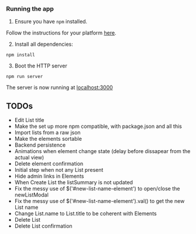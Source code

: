 ### Running the app

1. Ensure you have `npm` installed.

Follow the instructions for your platform [here](https://github.com/npm/npm).

2. Install all dependencies:

````
npm install
````

3. Boot the HTTP server

````
npm run server
````

The server is now running at [localhost:3000](localhost:3000)

## TODOs

- Edit List title
- Make the set up more npm compatible, with package.json and all this
- Import lists from a raw json
- Make the elements sortable
- Backend persistence
- Animations when element change state (delay before dissapear from the actual view)
- Delete element confirmation
- Initial step when not any List present
- Hide admin links in Elements
- When Create List the listSummary is not updated
- Fix the messy use of $('#new-list-name-element') to open/close the newListModal
- Fix the messy use of $('#new-list-name-element').val() to get the new List name
- Change List.name to List.title to be coherent with Elements
- Delete List
- Delete List confirmation
